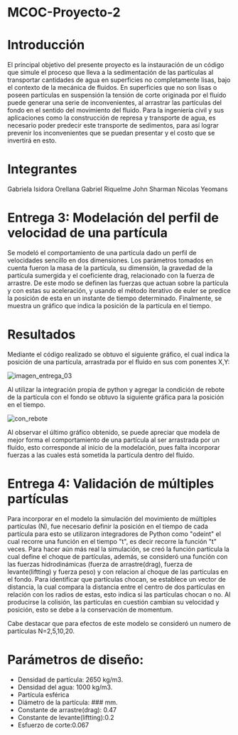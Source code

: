 # MCOC-Proyecto-2

Introducción
==============

El principal objetivo del presente proyecto es la instauración de un código que simule el proceso que lleva a la sedimentación de las partículas al transportar cantidades de agua en superficies no completamente lisas, bajo el contexto de la mecánica de fluidos. En superficies que no son lisas o poseen partículas en suspensión la tensión de corte originada por el fluído puede generar una serie de inconvenientes, al arrastrar las partículas del fondo en el sentido del movimiento del fluido. Para la ingeniería civil y sus aplicaciones como la construcción de represa y transporte de agua, es necesario poder predecir este transporte de sedimentos, para así lograr prevenir los inconvenientes que se puedan presentar y el costo que se invertirá en esto. 

Integrantes
==============

Gabriela Isidora Orellana
Gabriel Riquelme
John Sharman
Nicolas Yeomans

Entrega 3: Modelación del perfil de velocidad de una partícula 
==============
Se modeló el comportamiento de una partícula dado un perfil de velocidades sencillo en dos dimensiones. Los parámetros tomados en cuenta fueron la masa de la partícula, su dimensión, la gravedad de la partícula sumergida y el coeficiente drag, relacionado con la fuerza de arrastre. De este modo se definen las fuerzas que actuan sobre la partícula y con estas su aceleración, y usando el método iterativo de euler se predice la posición de esta en un instante de tiempo determinado. Finalmente, se muestra un gráfico que indica la posición de la partícula en el tiempo. 

Resultados
==============

Mediante el código realizado se obtuvo el siguiente gráfico, el cual indica la posición de una partícula, arrastrada por el fluido en sus com ponentes X,Y:

![imagen_entrega_03](https://user-images.githubusercontent.com/53490100/66011537-ee42df80-e499-11e9-8348-09c269d8cbe5.PNG)

Al utilizar la integración propia de python y agregar la condición de rebote de la partícula con el fondo se obtuvo la siguiente gráfica para la posición en el tiempo.

![con_rebote](https://user-images.githubusercontent.com/53490100/66012138-4f6bb280-e49c-11e9-9af2-b6b18cd7ac7f.PNG)

Al observar el último gráfico obtenido, se puede apreciar que modela de mejor forma el comportamiento de una partícula al ser arrastrada por un fluído, esto corresponde al inicio de la modelación, pues falta incorporar fuerzas a las cuales está sometida la partícula dentro del fluído.

Entrega 4: Validación de múltiples partículas 
==============
Para incorporar en el modelo la simulación del movimiento de múltiples partículas (N), fue necesario definir la posición en el tiempo de cada partícula para esto se utilizaron integradores de Python como "odeint" el cual recorre una función en el tiempo "t", es decir recorre la función "t" veces. Para hacer aún más real la simulación, se creó la función partícula la cual define el choque de partículas, además, se consideró una función con las fuerzas hidrodinámicas (fuerza de arrastre(drag), fuerza de levante(liftting) y fuerza peso) y con relacion al choque de las particulas en el fondo.
Para identificar que partículas chocan, se establece un vector de distancia, la cual compara la distancia entre el centro de dos partículas en relación con los radios de estas, esto indica si las partículas chocan o no. Al producirse la colisión, las partículas en cuestión cambian su velocidad y posición, esto se debe a la conservación de momentum.

Cabe destacar que para efectos de este modelo se consideró un numero de partículas N=2,5,10,20.

Parámetros de diseño:
===============
- Densidad de partícula:  2650 kg/m3. 
- Densidad del agua: 1000 kg/m3.
- Partícula esférica
- Diámetro de la partícula: ### mm.
- Constante de arrastre(drag): 0.47 
- Constante de levante(liftting):0.2
- Esfuerzo de corte:0.067
